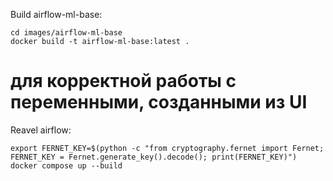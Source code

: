 Build airflow-ml-base:
~~~
cd images/airflow-ml-base
docker build -t airflow-ml-base:latest .
~~~

# для корректной работы с переменными, созданными из UI
Reavel airflow:
~~~
export FERNET_KEY=$(python -c "from cryptography.fernet import Fernet; FERNET_KEY = Fernet.generate_key().decode(); print(FERNET_KEY)")
docker compose up --build
~~~